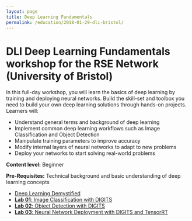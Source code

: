 ```yaml
---
layout: page
title: Deep Learning Fundamentals
permalink: /education/2018-01-29-dli-bristol/
---
```


# DLI Deep Learning Fundamentals workshop for the RSE Network (University of Bristol) #

In this full-day workshop, you will learn the basics of deep learning by training and deploying neural networks. Build the skill-set and toolbox you need to build your own deep learning solutions through hands-on projects. Learners will:
* Understand general terms and background of deep learning
* Implement common deep learning workflows such as Image Classification and Object Detection
* Manipulate training parameters to improve accuracy
* Modify internal layers of neural networks to adapt to new problems
* Deploy your networks to start solving real-world problems

**Content level:** Beginner

**Pre-Requisites:** Technical background and basic understanding of deep learning concepts

* [Deep Learning Demystified](/static/slides/deep-learning-demystified.pdf)
* [**Lab 01**: Image Classification with DIGITS](/static/slides/image-classification-with-digits.pdf)
* [**Lab 02**: Object Detection with DIGITS](/static/slides/object-detection-with-digits.pdf)
* [**Lab 03**: Neural Network Deployment with DIGITS and TensorRT](/static/slides/neural-network-deployment.pdf)
